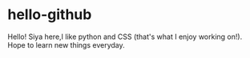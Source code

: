 # hello-github
Hello!
Siya here,I like python and CSS (that's what I enjoy working on!).
Hope to learn new things everyday.
